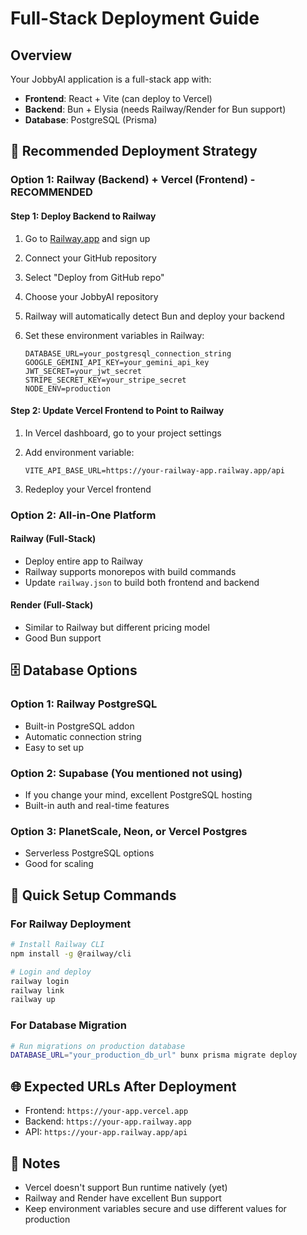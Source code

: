 # Full-Stack Deployment Guide

## Overview

Your JobbyAI application is a full-stack app with:

- **Frontend**: React + Vite (can deploy to Vercel)
- **Backend**: Bun + Elysia (needs Railway/Render for Bun support)
- **Database**: PostgreSQL (Prisma)

## 🚀 Recommended Deployment Strategy

### Option 1: Railway (Backend) + Vercel (Frontend) - RECOMMENDED

#### Step 1: Deploy Backend to Railway

1. Go to [Railway.app](https://railway.app) and sign up
2. Connect your GitHub repository
3. Select "Deploy from GitHub repo"
4. Choose your JobbyAI repository
5. Railway will automatically detect Bun and deploy your backend
6. Set these environment variables in Railway:

   ```
   DATABASE_URL=your_postgresql_connection_string
   GOOGLE_GEMINI_API_KEY=your_gemini_api_key
   JWT_SECRET=your_jwt_secret
   STRIPE_SECRET_KEY=your_stripe_secret
   NODE_ENV=production
   ```

#### Step 2: Update Vercel Frontend to Point to Railway

1. In Vercel dashboard, go to your project settings
2. Add environment variable:

   ```
   VITE_API_BASE_URL=https://your-railway-app.railway.app/api
   ```

3. Redeploy your Vercel frontend

### Option 2: All-in-One Platform

#### Railway (Full-Stack)

- Deploy entire app to Railway
- Railway supports monorepos with build commands
- Update `railway.json` to build both frontend and backend

#### Render (Full-Stack)

- Similar to Railway but different pricing model
- Good Bun support

## 🗄️ Database Options

### Option 1: Railway PostgreSQL

- Built-in PostgreSQL addon
- Automatic connection string
- Easy to set up

### Option 2: Supabase (You mentioned not using)

- If you change your mind, excellent PostgreSQL hosting
- Built-in auth and real-time features

### Option 3: PlanetScale, Neon, or Vercel Postgres

- Serverless PostgreSQL options
- Good for scaling

## 🔧 Quick Setup Commands

### For Railway Deployment

```bash
# Install Railway CLI
npm install -g @railway/cli

# Login and deploy
railway login
railway link
railway up
```

### For Database Migration

```bash
# Run migrations on production database
DATABASE_URL="your_production_db_url" bunx prisma migrate deploy
```

## 🌐 Expected URLs After Deployment

- Frontend: `https://your-app.vercel.app`
- Backend: `https://your-app.railway.app`
- API: `https://your-app.railway.app/api`

## 📝 Notes

- Vercel doesn't support Bun runtime natively (yet)
- Railway and Render have excellent Bun support
- Keep environment variables secure and use different values for production
